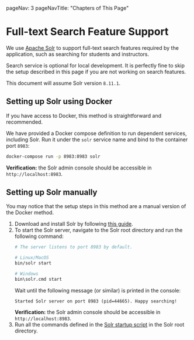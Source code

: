 <frontmatter>
  pageNav: 3
  pageNavTitle: "Chapters of This Page"
</frontmatter>

# Full-text Search Feature Support

We use [Apache Solr](https://solr.apache.org/guide/8_11/) to support full-text search features required by the application, such as searching for students and instructors.

Search service is optional for local development. It is perfectly fine to skip the setup described in this page if you are not working on search features.

This document will assume Solr version `8.11.1`.

## Setting up Solr using Docker

If you have access to Docker, this method is straightforward and recommended.

We have provided a Docker compose definition to run dependent services, including Solr. Run it under the `solr` service name and bind to the container port `8983`:
```sh
docker-compose run -p 8983:8983 solr
```

**Verification:** the Solr admin console should be accessible in `http://localhost:8983`.

## Setting up Solr manually

You may notice that the setup steps in this method are a manual version of the Docker method.

1. Download and install Solr by following [this guide](https://solr.apache.org/guide/8_11/installing-solr.html#installing-solr).
1. To start the Solr server, navigate to the Solr root directory and run the following command:
   ```sh
   # The server listens to port 8983 by default.
   
   # Linux/MacOS
   bin/solr start
   
   # Windows
   bin\solr.cmd start
   ```
   Wait until the following message (or similar) is printed in the console:
   ```
   Started Solr server on port 8983 (pid=44665). Happy searching!
   ```
   **Verification:** the Solr admin console should be accessible in `http://localhost:8983`.
1. Run all the commands defined in the [Solr startup script](../solr.sh) in the Solr root directory.
